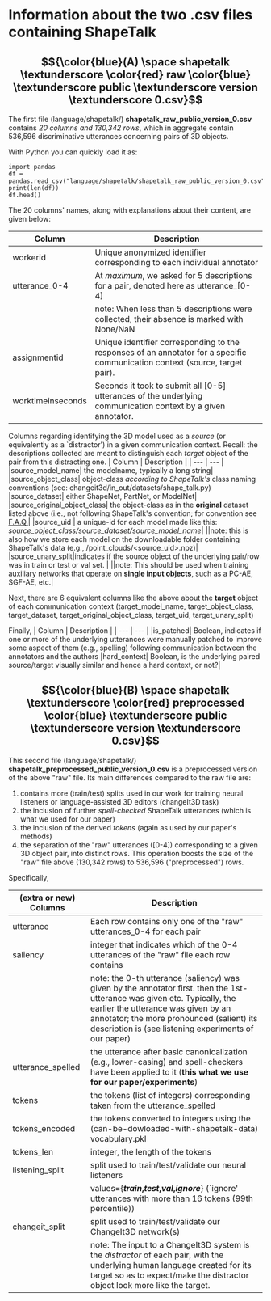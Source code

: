 # Information about the two .csv files containing ShapeTalk

## $${\color{blue}(A) \space shapetalk \textunderscore \color{red} raw \color{blue} \textunderscore public \textunderscore version \textunderscore 0.csv}$$

The first file (language/shapetalk/) **shapetalk_raw_public_version_0.csv** contains *20 columns and 130,342 rows*, which in aggregate contain 536,596 discriminative utterances concerning pairs of 3D objects.

With Python you can quickly load it as:

```{python}
import pandas
df = pandas.read_csv("language/shapetalk/shapetalk_raw_public_version_0.csv")
print(len(df))
df.head()
```

The 20 columns' names, along with explanations about their content, are given below:

| Column | Description |
| --- | --- |
| workerid | Unique anonymized identifier corresponding to each individual annotator|
| utterance_0-4| At *maximum*, we asked for 5 descriptions for a pair, denoted here as utterance_[0-4] |
||note: When less than 5 descriptions were collected, their absence is marked with None/NaN|.
|assignmentid| Unique identifier corresponding to the responses of an annotator for a specific communication context (source, target pair).|
|worktimeinseconds|Seconds it took to submit all [0-5] utterances of the underlying communication context by a given annotator.|

Columns regarding identifying the 3D model used as a *source* (or equivalently as a `distractor') in a given communication context. Recall: the descriptions collected are meant to distinguish each *target* object of the pair from this distracting one.
| Column | Description |
| --- | --- |
|source_model_name| the modelname, typically a long string|
|source_object_class| object-class *according to ShapeTalk's* class naming conventions (see: changeit3d/in_out/datasets/shape_talk.py)
|source_dataset| either ShapeNet, PartNet, or ModelNet|
|source_original_object_class| the object-class as in the **original** dataset listed above (i.e., not following ShapeTalk's convention; for convention see [F.A.Q.](https://github.com/optas/changeit3d/#frequently-asked-questions-faq)|
|source_uid | a unique-id for each model made like this: *source_object_class/source_dataset/source_model_name*|
||note: this is also how we store each model on the downloadable folder containing ShapeTalk's data (e.g., /point_clouds/<source_uid>.npz)|
|source_unary_split|indicates if the source object of the underlying pair/row was in train or test or val set. |
||note: This should be used when training auxiliary networks that operate on **single input objects**, such as a PC-AE, SGF-AE, etc.|

Next, there are 6 equivalent columns like the above about the **target** object of each communication context (target_model_name,              target_object_class, target_dataset, target_original_object_class, target_uid, target_unary_split)

Finally,
| Column | Description |
| --- | --- |
|is_patched| Boolean, indicates if one or more of the underlying utterances were manually patched to improve some aspect of them (e.g., spelling) following communication between the annotators and the authors
|hard_context| Boolean, is the underlying paired source/target visually similar and hence a hard context, or not?|

## $${\color{blue}(B) \space shapetalk \textunderscore \color{red} preprocessed \color{blue} \textunderscore public \textunderscore version \textunderscore 0.csv}$$

This second file (language/shapetalk/) **shapetalk_preprocessed_public_version_0.csv**  is a preprocessed version of the above "raw" file.
Its main differences compared to the raw file are:

1. contains more (train/test) splits used in our work for training neural listeners or language-assisted 3D editors (changeIt3D task)
2. the inclusion of further *spell-checked* ShapeTalk utterances (which is what we used for our paper)
3. the inclusion of the derived *tokens* (again as used by our paper's methods)
4. the separation of the "raw" utterances ([0-4]) corresponding to a given 3D object pair, into distinct rows. This operation boosts the size of the "raw" file above (130,342 rows) to 536,596 ("preprocessed") rows.

Specifically,

| (extra or new) Columns | Description |
| --- | --- |
|utterance| Each row contains only one of the "raw" utterances_0-4 for each pair|
|saliency| integer that indicates which of the 0-4 utterances of the "raw" file each row contains|
||note: the 0-th utterance (saliency) was given by the annotator first. then the 1st-utterance was given etc. Typically, the earlier the utterance was given by an annotator; the more pronounced (salient) its description is (see listening experiments of our paper)|
|utterance_spelled| the utterance after basic canonicalization (e.g., lower-casing) and spell-checkers have been applied to it (**this what we use for our paper/experiments**)|
|tokens| the tokens (list of integers) corresponding taken from the utterance_spelled|
|tokens_encoded| the tokens converted to integers using the (can-be-dowloaded-with-shapetalk-data) vocabulary.pkl|
|tokens_len| integer, the length of the tokens|
|listening_split| split used to train/test/validate our neural listeners|
||values={**_train_,_test_,_val_,_ignore_**} (`ignore' utterances with more than 16 tokens (99th percentile))|
|changeit_split| split used to train/test/validate our ChangeIt3D network(s)|
||note: The input to a ChangeIt3D system is the *distractor* of each pair, with the underlying human language created for its target so as to expect/make the distractor object look more like the target.|
